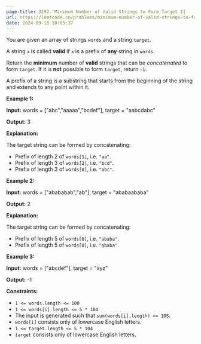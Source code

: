 ```yaml
---
page-title: 3292. Minimum Number of Valid Strings to Form Target II
url: https://leetcode.cn/problems/minimum-number-of-valid-strings-to-form-target-ii/description/
date: 2024-09-16 10:05:37
---
```

You are given an array of strings `words` and a string `target`.

A string `x` is called **valid** if `x` is a prefix of **any** string in `words`.

Return the **minimum** number of **valid** strings that can be *concatenated* to form `target`. If it is **not** possible to form `target`, return `-1`.

A prefix of a string is a substring that starts from the beginning of the string and extends to any point within it.

**Example 1:**

**Input:** words = \["abc","aaaaa","bcdef"\], target = "aabcdabc"

**Output:** 3

**Explanation:**

The target string can be formed by concatenating:

-   Prefix of length 2 of `words[1]`, i.e. `"aa"`.
-   Prefix of length 3 of `words[2]`, i.e. `"bcd"`.
-   Prefix of length 3 of `words[0]`, i.e. `"abc"`.

**Example 2:**

**Input:** words = \["abababab","ab"\], target = "ababaababa"

**Output:** 2

**Explanation:**

The target string can be formed by concatenating:

-   Prefix of length 5 of `words[0]`, i.e. `"ababa"`.
-   Prefix of length 5 of `words[0]`, i.e. `"ababa"`.

**Example 3:**

**Input:** words = \["abcdef"\], target = "xyz"

**Output:** \-1

**Constraints:**

-   `1 <= words.length <= 100`
-   `1 <= words[i].length <= 5 * 104`
-   The input is generated such that `sum(words[i].length) <= 105`.
-   `words[i]` consists only of lowercase English letters.
-   `1 <= target.length <= 5 * 104`
-   `target` consists only of lowercase English letters.